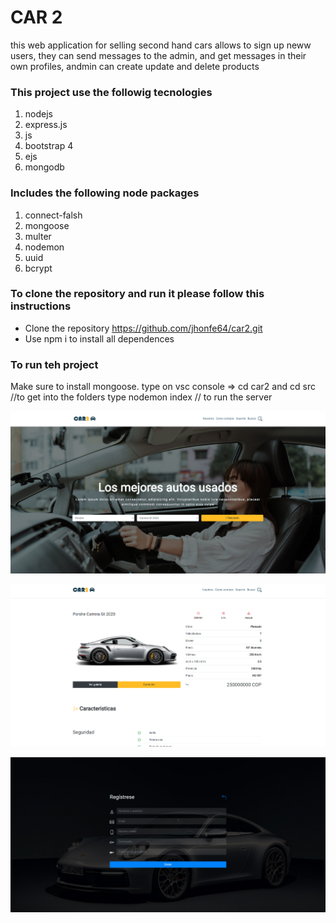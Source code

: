 

# CAR 2

this web application for selling second hand cars allows to sign up neww users, they can send messages to the admin, and get messages in their own profiles, andmin can create update
and delete products

### This project use the followig tecnologies

1. nodejs
2. express.js
3. js
4. bootstrap 4
5. ejs
6. mongodb

### Includes the following node packages

1. connect-falsh 
3. mongoose
4. multer
5. nodemon
6. uuid
7. bcrypt

### To clone the repository and run it please follow this instructions

- Clone the repository https://github.com/jhonfe64/car2.git
- Use npm i to install all dependences 


### To run teh project

Make sure to install mongoose.
type on vsc console => cd car2 and cd src //to get into the folders
type nodemon index // to run the server



![](https://github.com/jhonfe64/car2/blob/master/c21.jpg?raw=true)


 
![](https://github.com/jhonfe64/car2/blob/master/c22.jpg?raw=true)


![](https://github.com/jhonfe64/car2/blob/master/c24.jpg?raw=true)

